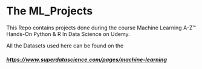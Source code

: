 # The ML_Projects
This Repo contains projects done during the course Machine Learning A-Z™ Hands-On Python & R In Data Science on Udemy.

All the Datasets used here can be found on the
##### https://www.superdatascience.com/pages/machine-learning
